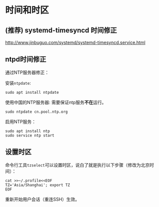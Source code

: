 # 时间和时区

## (推荐) systemd-timesyncd 时间修正 

http://www.jinbuguo.com/systemd/systemd-timesyncd.service.html

## ntpd时间修正

通过NTP服务器修正：

安装`ntpdate`:
```
sudo apt install ntpdate
```
使用中国的NTP服务器:
需要保证ntp服务**不在**运行。
```
sudo ntpdate cn.pool.ntp.org
```

启用NTP服务：
```
sudo apt install ntp
sudo service ntp start
```

## 设置时区

命令行工具`tzselect`可以设置时区，说白了就是执行以下步骤（修改为北京时间）：

```
cat >>~/.profile<<EOF
TZ='Asia/Shanghai'; export TZ
EOF
```
重新开始用户会话（重连SSH）生效。
